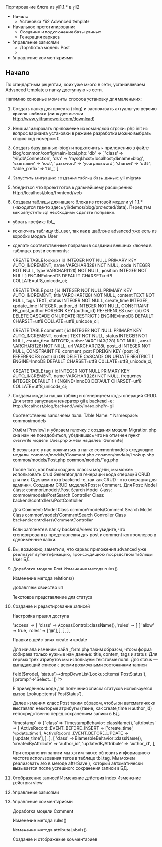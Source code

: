 Портирование блога из yii1.1.* в yii2

- Начало
    + Установка Yii2 Advanced template
- Начальное прототипирование
    + Создание и подключение базы данных
    + Генерация каркаса
- Управление записями
    + Доработка модели Post
    + 
- Управление комментариями

## Начало
По стандартным рецептам, коих уже много в сети, устанавливаем Advanced template в папку доступную из сети. 

Напомню основные моменты способа установку для маленьких:

1. Создать папку для проекта (blog) и распокавать актуальную версию архива шаблона (линк для скачки http://www.yiiframework.com/download)
2. Инициализировать приложение из командной строки:
    php init
    на вопрос варианта установки в режиме разработки можно выбрать опцию под номером 0
3. Создать базу данных (blog) и подключить к приложению в файле blog/common/config/main-local.php:
    'db' => [
        'class' => 'yii\db\Connection',
        'dsn' => 'mysql:host=localhost;dbname=blog',
        'username' => 'root',
        'password' => 'yourpassword',
        'charset' => 'utf8',
        'table_prefix' => 'tbl_',
    ],
4. Запустить миграцию создания таблиц базы днных:
    yii migrate
5. Убедиться что проект готов к дальнейшему расширению:
    http://localhost/blog/frontend/web

6. Создаем таблицы для нашего блока из готовой модели yii 1.1.*(находится где-то здесь yii/demos/blog/protected/data). Перед тем как запустить sql необходимо сделать поправки:
-  убрать префикс tbl_,
-  исключить таблицу tbl_user, так как в шаблоне advanced уже есть из коробки модель User
-  сделать соответственные поправки в создании внешних ключей в таблицах post и comments:

    CREATE TABLE lookup
    (
        id INTEGER NOT NULL PRIMARY KEY AUTO_INCREMENT,
        name VARCHAR(128) NOT NULL,
        code INTEGER NOT NULL,
        type VARCHAR(128) NOT NULL,
        position INTEGER NOT NULL
    ) ENGINE=InnoDB DEFAULT CHARSET=utf8 COLLATE=utf8_unicode_ci;

    CREATE TABLE post
    (
        id INTEGER NOT NULL PRIMARY KEY AUTO_INCREMENT,
        title VARCHAR(128) NOT NULL,
        content TEXT NOT NULL,
        tags TEXT,
        status INTEGER NOT NULL,
        create_time INTEGER,
        update_time INTEGER,
        author_id INTEGER NOT NULL,
        CONSTRAINT FK_post_author FOREIGN KEY (author_id)
            REFERENCES user (id) ON DELETE CASCADE ON UPDATE RESTRICT
    ) ENGINE=InnoDB DEFAULT CHARSET=utf8 COLLATE=utf8_unicode_ci;

    CREATE TABLE comment
    (
        id INTEGER NOT NULL PRIMARY KEY AUTO_INCREMENT,
        content TEXT NOT NULL,
        status INTEGER NOT NULL,
        create_time INTEGER,
        author VARCHAR(128) NOT NULL,
        email VARCHAR(128) NOT NULL,
        url VARCHAR(128),
        post_id INTEGER NOT NULL,
        CONSTRAINT FK_comment_post FOREIGN KEY (post_id)
            REFERENCES post (id) ON DELETE CASCADE ON UPDATE RESTRICT
    ) ENGINE=InnoDB DEFAULT CHARSET=utf8 COLLATE=utf8_unicode_ci;

    CREATE TABLE tag
    (
        id INTEGER NOT NULL PRIMARY KEY AUTO_INCREMENT,
        name VARCHAR(128) NOT NULL,
        frequency INTEGER DEFAULT 1
    ) ENGINE=InnoDB DEFAULT CHARSET=utf8 COLLATE=utf8_unicode_ci;

     

7. Создаем модели наших таблиц и сгенерируем коды операций CRUD. Для этого запускаем генератор gii в backend -e:
    http://localhost/blog/backend/web/index.php?r=gii

    Соответственно заполняем поля:
    Table Name:
    *
    Namespace:
    common\models

    Жмём [Preview] и убираем галочку с создания модели Migration.php она нам не понадобиться, убедившись что не отмечен пункт overwrite модели User.php жмём на далее [Generate]

    В результате у нас получиться в папке common\models следующие модели:
    common/models/Comment.php
    common/models/Lookup.php
    common/models/Post.php
    common/models/Tag.php 

    После того, как были созданы классы модели, мы можем использовать Crud Generator для генерации кода операций CRUD для них. Сделаем это в backend -е, так как CRUD  - это операция для админки. Создадим CRUD моделей Post и Comment. 
    Для Post:
    Model Class:
    common\models\Post
    Search Model Class:
    common\models\PostSearch
    Controller Class:
    backend\controllers\PostController

    Для Comment:
    Model Class
    common\models\Comment
    Search Model Class
    common\models\CommentSearch
    Controller Class
    backend\controllers\CommentController

    Если заглянете в папку backend/views то увидите, что сгенерированны представления для post и comment контроллеров в одноименные папки.

8. Вы, возможно, заметили, что каркас приложения advanced уже реализует аутентификацию, происходящюю посредством таблицы User БД. 
9. Доработка модели Post 
    Изменение метода rules()

    Изменение метода relations() 

    Добавляем свойство url 

    Текстовое представление для статуса 
10. Создание и редактирование записей 

    Настройка правил доступа

    'access' => [
                    'class' => AccessControl::className(),
                    'rules' => [
                        [
                            'allow' => true,
                            'roles' => ['@'],
                        ],
                    ],
                ],

    Правки в действиях create и update 

    Для начала изменим файл _form.php таким образом, чтобы форма собирала только нужные нам данные: title, content, tags и status. Для первых трёх атрибутов мы используем текстовые поля. Для status — выпадающий список с всеми возможными состояниями записи: 
     <?= $form->field($model, 'status')->dropDownList(Lookup::items('PostStatus'),['prompt'=>'Select...']) ?>
     В приведённом коде для получения списка статусов используется вызов Lookup::items('PostStatus'). 

     Далее изменим класс Post таким образом, чтобы он автоматически выставлял некоторые атрибуты (такие, как create_time и author_id) непосредственно перед сохранением записи в БД.

     'timestamp' => [
                        'class' => TimestampBehavior::className(),
                        'attributes' => [
                            ActiveRecord::EVENT_BEFORE_INSERT => ['create_time', 'update_time'],
                            ActiveRecord::EVENT_BEFORE_UPDATE => ['update_time'],
                        ],
                    ],
                    [
                        'class' => BlameableBehavior::className(),
                        'createdByAttribute' => 'author_id',
                        'updatedByAttribute' => 'author_id',
                    ],

    При сохранении записи мы хотим также обновить информацию о частоте использования тегов в таблице tbl_tag. Мы можем реализовать это в методе afterSave(), который автоматически вызывается после успешного сохранения записи в БД. 

11. Отображение записей 
    Изменение действия index 
    Изменение действия view

12. Управление записями
13. Управление комментариями
    
    Доработка модели Comment 
    
    Изменение метода rules() 

    Изменение метода attributeLabels() 

    Создание и отображение комментариев 
    













